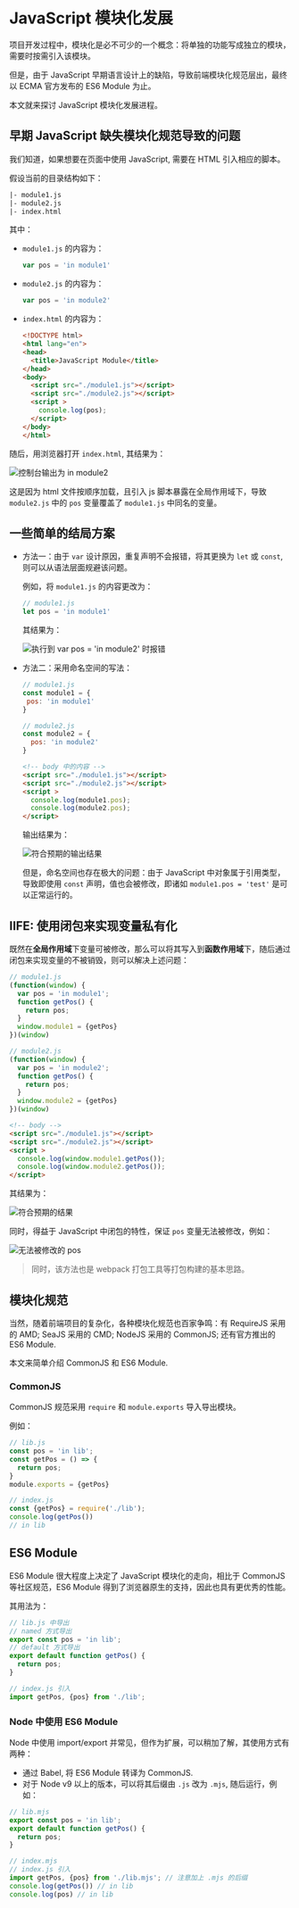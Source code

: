 # JavaScript 模块化发展

项目开发过程中，模块化是必不可少的一个概念：将单独的功能写成独立的模块，需要时按需引入该模块。

但是，由于 JavaScript 早期语言设计上的缺陷，导致前端模块化规范层出，最终以 ECMA 官方发布的 ES6 Module 为止。

本文就来探讨 JavaScript 模块化发展进程。

## 早期 JavaScript 缺失模块化规范导致的问题

我们知道，如果想要在页面中使用 JavaScript, 需要在 HTML 引入相应的脚本。

假设当前的目录结构如下：

```txt
|- module1.js
|- module2.js
|- index.html
```

其中：

- `module1.js` 的内容为：

  ```javascript
  var pos = 'in module1'
  ```

- `module2.js` 的内容为：

  ```javascript
  var pos = 'in module2'
  ```

- `index.html` 的内容为：

  ```html
  <!DOCTYPE html>
  <html lang="en">
  <head>
    <title>JavaScript Module</title>
  </head>
  <body>
    <script src="./module1.js"></script> 
    <script src="./module2.js"></script> 
    <script >
      console.log(pos);
    </script>
  </body>
  </html>
  ```

随后，用浏览器打开 `index.html`, 其结果为：

![控制台输出为 in module2](https://img-blog.csdnimg.cn/20210513000039499.png)

这是因为 html 文件按顺序加载，且引入 js 脚本暴露在全局作用域下，导致 `module2.js` 中的 `pos` 变量覆盖了 `module1.js` 中同名的变量。

## 一些简单的结局方案

- 方法一：由于 `var` 设计原因，重复声明不会报错，将其更换为 `let` 或 `const`, 则可以从语法层面规避该问题。

  例如，将 `module1.js` 的内容更改为：

  ```javascript
  // module1.js
  let pos = 'in module1'
  ```

  其结果为：

  ![执行到 var pos = 'in module2' 时报错](https://img-blog.csdnimg.cn/2021051300042614.png)

- 方法二：采用命名空间的写法：

   ```javascript
  // module1.js
  const module1 = {
    pos: 'in module1'
  }
  ```

  ```javascript
  // module2.js
  const module2 = {
    pos: 'in module2'
  } 
  ```

  ```html
  <!-- body 中的内容 -->
  <script src="./module1.js"></script> 
  <script src="./module2.js"></script> 
  <script >
    console.log(module1.pos);
    console.log(module2.pos);
  </script>
  ```

  输出结果为：

  ![符合预期的输出结果](https://img-blog.csdnimg.cn/20210513000746107.png)

  但是，命名空间也存在极大的问题：由于 JavaScript 中对象属于引用类型，导致即使用 `const` 声明，值也会被修改，即诸如 `module1.pos = 'test'` 是可以正常运行的。

## IIFE: 使用闭包来实现变量私有化

既然在**全局作用域**下变量可被修改，那么可以将其写入到**函数作用域**下，随后通过闭包来实现变量的不被销毁，则可以解决上述问题：

```js
// module1.js
(function(window) {
  var pos = 'in module1';
  function getPos() {
    return pos;
  }
  window.module1 = {getPos}
})(window)
```

```js
// module2.js
(function(window) {
  var pos = 'in module2';
  function getPos() {
    return pos;
  }
  window.module2 = {getPos}
})(window)
```

```html
<!-- body -->
<script src="./module1.js"></script> 
<script src="./module2.js"></script> 
<script >
  console.log(window.module1.getPos());
  console.log(window.module2.getPos());
</script>
```

其结果为：

![符合预期的结果](https://img-blog.csdnimg.cn/2021051300203221.png)

同时，得益于 JavaScript 中闭包的特性，保证 `pos` 变量无法被修改，例如：

![无法被修改的 pos](https://img-blog.csdnimg.cn/2021051300220176.png?)

> 同时，该方法也是 webpack 打包工具等打包构建的基本思路。

## 模块化规范

当然，随着前端项目的复杂化，各种模块化规范也百家争鸣：有 RequireJS 采用的 AMD; SeaJS 采用的 CMD; NodeJS 采用的 CommonJS; 还有官方推出的 ES6 Module.

本文来简单介绍 CommonJS 和 ES6 Module.

### CommonJS

CommonJS 规范采用 `require` 和 `module.exports` 导入导出模块。

例如：

```js
// lib.js
const pos = 'in lib';
const getPos = () => {
  return pos;
}
module.exports = {getPos}
```

```js
// index.js
const {getPos} = require('./lib');
console.log(getPos())
// in lib
```

## ES6 Module

ES6 Module 很大程度上决定了 JavaScript 模块化的走向，相比于 CommonJS 等社区规范，ES6 Module 得到了浏览器原生的支持，因此也具有更优秀的性能。

其用法为：

```javascript
// lib.js 中导出
// named 方式导出
export const pos = 'in lib';
// default 方式导出
export default function getPos() {
  return pos;
}
```

```javascript
// index.js 引入
import getPos, {pos} from './lib';
```

### Node 中使用 ES6 Module

Node 中使用 import/export 并常见，但作为扩展，可以稍加了解，其使用方式有两种：

- 通过 Babel, 将 ES6 Module 转译为 CommonJS.
- 对于 Node v9 以上的版本，可以将其后缀由 `.js` 改为 `.mjs`, 随后运行，例如：

```js
// lib.mjs
export const pos = 'in lib';
export default function getPos() {
  return pos;
}
```

```js
// index.mjs
// index.js 引入
import getPos, {pos} from './lib.mjs'; // 注意加上 .mjs 的后缀
console.log(getPos()) // in lib
console.log(pos) // in lib
```
